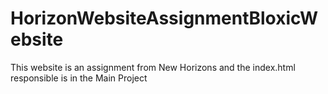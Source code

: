 # HorizonWebsiteAssignmentBloxicWebsite
This website is an assignment from New Horizons and the index.html responsible is in the Main Project
